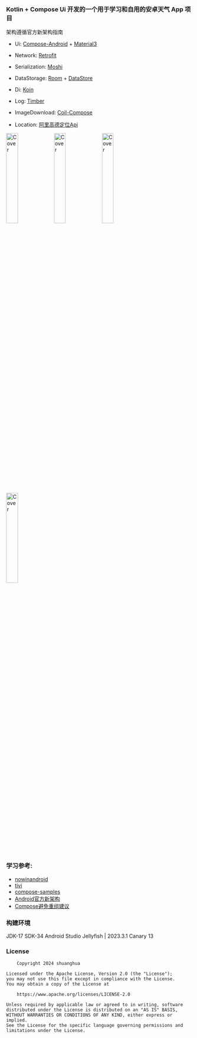 ### Kotlin  + Compose Ui 开发的一个用于学习和自用的安卓天气 App 项目

架构遵循官方新架构指南

- Ui:            [Compose-Android](https://developer.android.com/jetpack/compose) + [Material3](https://developer.android.com/jetpack/androidx/releases/compose-material3)
- Network:       [Retrofit](https://github.com/square/retrofit)
- Serialization: [Moshi](https://github.com/square/moshi)


- DataStorage:   [Room](https://developer.android.com/training/data-storage/room) + [DataStore](https://developer.android.com/topic/libraries/architecture/datastore)
- Di:            [Koin](https://insert-koin.io/docs/quickstart/android/)
- Log:           [Timber](https://github.com/JakeWharton/timber)
- ImageDownload: [Coil-Compose](https://github.com/coil-kt/coil#jetpack-compose)
- Location:      [阿里高德定位Api](https://lbs.amap.com/api/android-location-sdk/locationsummary/)

<img src="https://github.com/shuanghua/jianmoweather/blob/main/image/1.png" alt="Cover" width="25%"/> <img src="https://github.com/shuanghua/jianmoweather/blob/main/image/2.png" alt="Cover" width="25%"/> <img src="https://github.com/shuanghua/jianmoweather/blob/main/image/3.png" alt="Cover" width="25%"/> <img src="https://github.com/shuanghua/jianmoweather/blob/main/image/4.png" alt="Cover" width="25%"/>

### 学习参考:

- [nowinandroid](https://github.com/android/nowinandroid)
- [tivi](https://github.com/chrisbanes/tivi)
- [compose-samples](https://github.com/android/compose-samples)
- [Android官方新架构](https://developer.android.com/topic/architecture)
- [Compose避免重组建议](https://developer.android.com/jetpack/compose/performance/bestpractices?hl=zh-cn#defer-reads)



### 构建环境
JDK-17
SDK-34
Android Studio Jellyfish | 2023.3.1 Canary 13





### License

```
    Copyright 2024 shuanghua

Licensed under the Apache License, Version 2.0 (the "License");
you may not use this file except in compliance with the License.
You may obtain a copy of the License at

    https://www.apache.org/licenses/LICENSE-2.0

Unless required by applicable law or agreed to in writing, software
distributed under the License is distributed on an "AS IS" BASIS,
WITHOUT WARRANTIES OR CONDITIONS OF ANY KIND, either express or implied.
See the License for the specific language governing permissions and
limitations under the License.
```



